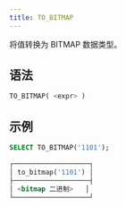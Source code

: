 ```yaml
---
title: TO_BITMAP
---
```


将值转换为 BITMAP 数据类型。

## 语法

```sql
TO_BITMAP( <expr> )
```

## 示例

```sql
SELECT TO_BITMAP('1101');

┌───────────────────┐
│ to_bitmap('1101') │
├───────────────────┤
│ <bitmap 二进制>   │
└───────────────────┘
```